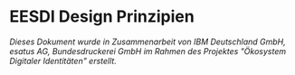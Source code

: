 # EESDI Design Prinzipien

*Dieses Dokument wurde in Zusammenarbeit von IBM Deutschland GmbH, esatus AG, Bundesdruckerei GmbH im Rahmen des Projektes "Ökosystem Digitaler Identitäten" erstellt.*